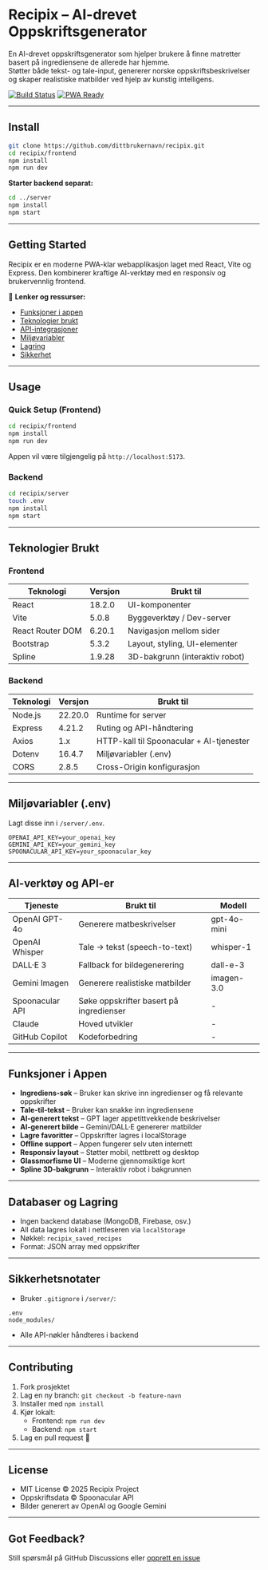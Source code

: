 # Recipix – AI-drevet Oppskriftsgenerator

 En AI-drevet oppskriftsgenerator som hjelper brukere å finne matretter basert på ingrediensene de allerede har hjemme.  
 Støtter både tekst- og tale-input, genererer norske oppskriftsbeskrivelser og skaper realistiske matbilder ved hjelp av kunstig intelligens.

[![Build Status](https://img.shields.io/badge/status-active-brightgreen)]() [![PWA Ready](https://img.shields.io/badge/PWA-ready-blueviolet)]()

---

## Install

```bash
git clone https://github.com/dittbrukernavn/recipix.git
cd recipix/frontend
npm install
npm run dev
```

**Starter backend separat:**

```bash
cd ../server
npm install
npm start
```

---

## Getting Started

Recipix er en moderne PWA-klar webapplikasjon laget med React, Vite og Express. Den kombinerer kraftige AI-verktøy med en responsiv og brukervennlig frontend.

🔗 **Lenker og ressurser:**
- [Funksjoner i appen](#funksjoner-i-appen)
- [Teknologier brukt](#teknologier-brukt)
- [API-integrasjoner](#ai-verktøy-og-api-er)
- [Miljøvariabler](#miljøvariabler-env)
- [Lagring](#databaser-og-lagring)
- [Sikkerhet](#sikkerhetsnotater)

---

## Usage

### Quick Setup (Frontend)

```bash
cd recipix/frontend
npm install
npm run dev
```

Appen vil være tilgjengelig på `http://localhost:5173`.

### Backend

```bash
cd recipix/server
touch .env
npm install
npm start
```

---

## Teknologier Brukt

### Frontend

| Teknologi         | Versjon    | Brukt til                                  |
|------------------|------------|--------------------------------------------|
| React            | 18.2.0     | UI-komponenter                             |
| Vite             | 5.0.8      | Byggeverktøy / Dev-server                  |
| React Router DOM | 6.20.1     | Navigasjon mellom sider                    |
| Bootstrap        | 5.3.2      | Layout, styling, UI-elementer              |
| Spline           | 1.9.28     | 3D-bakgrunn (interaktiv robot)             |

### Backend

| Teknologi | Versjon  | Brukt til                            |
|----------|----------|--------------------------------------|
| Node.js  | 22.20.0  | Runtime for server                   |
| Express  | 4.21.2   | Ruting og API-håndtering             |
| Axios    | 1.x      | HTTP-kall til Spoonacular + AI-tjenester |
| Dotenv   | 16.4.7   | Miljøvariabler (.env)                |
| CORS     | 2.8.5    | Cross-Origin konfigurasjon           |

---

## Miljøvariabler (.env)

Lagt disse inn i `/server/.env`.

```env
OPENAI_API_KEY=your_openai_key
GEMINI_API_KEY=your_gemini_key
SPOONACULAR_API_KEY=your_spoonacular_key
```

---

## AI-verktøy og API-er

| Tjeneste        | Brukt til                               | Modell        |
|-----------------|------------------------------------------|---------------|
| OpenAI GPT-4o   | Generere matbeskrivelser                 | gpt-4o-mini   |
| OpenAI Whisper  | Tale → tekst (speech-to-text)           | whisper-1     |
| DALL·E 3        | Fallback for bildegenerering             | dall-e-3      |
| Gemini Imagen   | Generere realistiske matbilder          | imagen-3.0    |
| Spoonacular API | Søke oppskrifter basert på ingredienser | -             |
| Claude          | Hoved utvikler                          | -             |
| GitHub Copilot  | Kodeforbedring                          | -             |

---

## Funksjoner i Appen

-  **Ingrediens-søk** – Bruker kan skrive inn ingredienser og få relevante oppskrifter
-  **Tale-til-tekst** – Bruker kan snakke inn ingrediensene
-  **AI-generert tekst** – GPT lager appetittvekkende beskrivelser
-  **AI-generert bilde** – Gemini/DALL·E genererer matbilder
-  **Lagre favoritter** – Oppskrifter lagres i localStorage
-  **Offline support** – Appen fungerer selv uten internett
-  **Responsiv layout** – Støtter mobil, nettbrett og desktop
-  **Glassmorfisme UI** – Moderne gjennomsiktige kort
-  **Spline 3D-bakgrunn** – Interaktiv robot i bakgrunnen

---

## Databaser og Lagring

- Ingen backend database (MongoDB, Firebase, osv.)
- All data lagres lokalt i nettleseren via `localStorage`
- Nøkkel: `recipix_saved_recipes`
- Format: JSON array med oppskrifter

---

## Sikkerhetsnotater

- Bruker `.gitignore` i `/server/`:

```gitignore
.env
node_modules/
```

- Alle API-nøkler håndteres i backend


---

## Contributing

1. Fork prosjektet
2. Lag en ny branch: `git checkout -b feature-navn`
3. Installer med `npm install`
4. Kjør lokalt:
   - Frontend: `npm run dev`
   - Backend: `npm start`
5. Lag en pull request 🎉

---

## License

- MIT License © 2025 Recipix Project
- Oppskriftsdata © Spoonacular API
- Bilder generert av OpenAI og Google Gemini

---

## Got Feedback?

Still spørsmål på GitHub Discussions eller [opprett en issue](https://github.com/asrinhadi/recipix/issues)